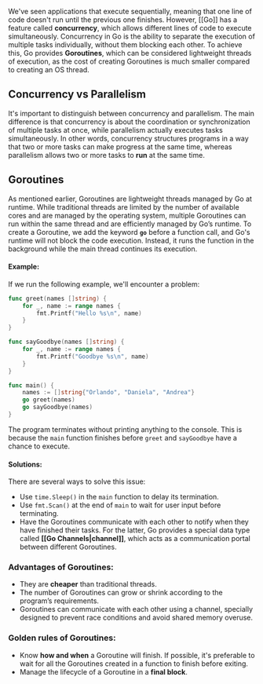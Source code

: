 We've seen applications that execute sequentially, meaning that one line of code doesn't run until the previous one finishes. However, [[Go]] has a feature called **concurrency**, which allows different lines of code to execute simultaneously.
Concurrency in Go is the ability to separate the execution of multiple tasks individually, without them blocking each other. To achieve this, Go provides **Goroutines**, which can be considered lightweight threads of execution, as the cost of creating Goroutines is much smaller compared to creating an OS thread.
## Concurrency vs Parallelism
It's important to distinguish between concurrency and parallelism. The main difference is that concurrency is about the coordination or synchronization of multiple tasks at once, while parallelism actually executes tasks simultaneously.
In other words, concurrency structures programs in a way that two or more tasks can make progress at the same time, whereas parallelism allows two or more tasks to **run** at the same time.
## Goroutines
As mentioned earlier, Goroutines are lightweight threads managed by Go at runtime. While traditional threads are limited by the number of available cores and are managed by the operating system, multiple Goroutines can run within the same thread and are efficiently managed by Go’s runtime.
To create a Goroutine, we add the keyword **`go`** before a function call, and Go's runtime will not block the code execution. Instead, it runs the function in the background while the main thread continues its execution.
#### Example:
If we run the following example, we'll encounter a problem:
```go
func greet(names []string) {
	for _, name := range names {
		fmt.Printf("Hello %s\n", name)
	}
}

func sayGoodbye(names []string) {
	for _, name := range names {
		fmt.Printf("Goodbye %s\n", name)
	}
}

func main() {
	names := []string{"Orlando", "Daniela", "Andrea"}
	go greet(names)
	go sayGoodbye(names)
}
```
The program terminates without printing anything to the console. This is because the `main` function finishes before `greet` and `sayGoodbye` have a chance to execute.
#### Solutions:
There are several ways to solve this issue:
- Use `time.Sleep()` in the `main` function to delay its termination.
- Use `fmt.Scan()` at the end of `main` to wait for user input before terminating.
- Have the Goroutines communicate with each other to notify when they have finished their tasks.
For the latter, Go provides a special data type called **[[Go Channels|channel]]**, which acts as a communication portal between different Goroutines.
### Advantages of Goroutines:
- They are **cheaper** than traditional threads.
- The number of Goroutines can grow or shrink according to the program’s requirements.
- Goroutines can communicate with each other using a channel, specially designed to prevent race conditions and avoid shared memory overuse.
### Golden rules of Goroutines:
- Know **how and when** a Goroutine will finish. If possible, it's preferable to wait for all the Goroutines created in a function to finish before exiting.
- Manage the lifecycle of a Goroutine in a **final block**.
